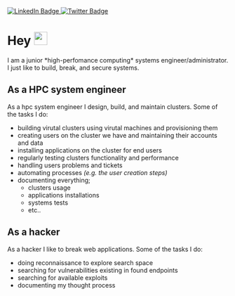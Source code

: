 <!--
**egyptianf/egyptianf** is a ✨ _special_ ✨ repository because its `README.md` (this file) appears on your GitHub profile.

Here are some ideas to get you started:

- 🔭 I’m currently working on ...
- 🌱 I’m currently learning ...
- 👯 I’m looking to collaborate on ...
- 🤔 I’m looking for help with ...
- 💬 Ask me about ...
- 📫 How to reach me: ...
- 😄 Pronouns: ...
- ⚡ Fun fact: ...
-->
<div id="badges">
  <a href="https://www.linkedin.com/in/walied-ahmed">
    <img src="https://img.shields.io/badge/LinkedIn-blue?style=for-the-badge&logo=linkedin&logoColor=white" alt="LinkedIn Badge"/>
  </a>
  <a href="https://twitter.com/nerodoar">
    <img src="https://img.shields.io/badge/Twitter-blue?style=for-the-badge&logo=twitter&logoColor=white" alt="Twitter Badge"/>
  </a>
</div>
<img src="https://komarev.com/ghpvc/?username=prime-hacker&style=flat-square&color=blue" alt=""/>
<h1>
  Hey
  <img src="https://media.giphy.com/media/hvRJCLFzcasrR4ia7z/giphy.gif" width="30px"/>
</h1>
I am a junior *high-perfomance computing* systems engineer/administrator. I just like to build, break, and secure systems.

## As a HPC system engineer
As a hpc system engineer I design, build, and maintain clusters. Some of the tasks I do:
- building virutal clusters using virutal machines and provisioning them
- creating users on the cluster we have and maintaining their accounts and data
- installing applications on the cluster for end users
- regularly testing clusters functionality and performance
- handling users problems and tickets
- automating processes *(e.g. the user creation steps)*
- documenting everything;
  - clusters usage
  - applications installations
  - systems tests
  - etc..

## As a hacker
As a hacker I like to break web applications. Some of the tasks I do:
- doing reconnaissance to explore search space
- searching for vulnerabilities existing in found endpoints
- searching for available exploits
- documenting my thought process

